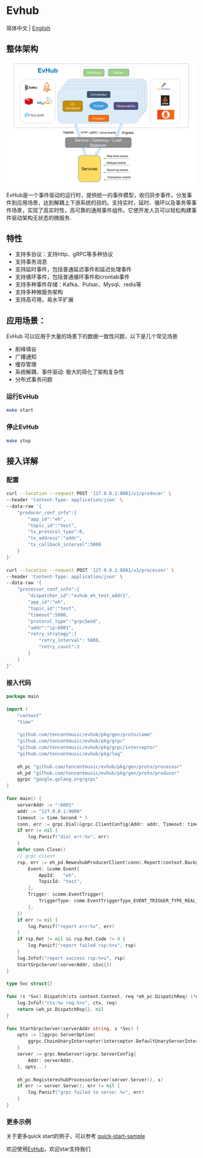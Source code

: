 # Evhub

简体中文 | [English](README.md)

## 整体架构
![img.png](./docs/img/evhub.png)

EvHub是一个事件驱动的运行时，提供统一的事件模型，收归异步事件，分发事件到应用场景，达到解耦上下游系统的目的。支持实时，延时、循环以及事务等事件场景，实现了高实时性，高可靠的通用事件组件。它使开发人员可以轻松构建事件驱动架构无状态的微服务.

## 特性
* 支持多协议：支持http、gRPC等多种协议
* 支持事务消息
* 支持延时事件，包括普通延迟事件和延迟处理事件
* 支持循环事件，包括普通循环事件和crontab事件
* 支持多种事件存储：Kafka、Pulsar、Mysql、redis等
* 支持多种微服务架构
* 支持高可用，易水平扩展


## 应用场景：
EvHub 可以应用于大量的场景下的数据一致性问题，以下是几个常见场景
* 削峰填谷
* 广播通知
* 缓存管理
* 系统解耦、事件驱动: 极大的简化了架构复杂性
* 分布式事务问题


### 运行EvHub

``` bash
make start
```

### 停止EvHub

``` bash
make stop
```

## 接入详解

### 配置
```bash
curl --location --request POST '127.0.0.1:8081/v1/producer' \
--header 'Content-Type: application/json' \
--data-raw '{
    "producer_conf_info":{
        "app_id":"eh",
        "topic_id":"test",
        "tx_protocol_type":0,
        "tx_address":"addr",
        "tx_callback_interval":5000
    }
}'

curl --location --request POST '127.0.0.1:8081/v1/processor' \
--header 'Content-Type: application/json' \
--data-raw '{
    "processor_conf_info":{
        "dispatcher_id":"evhub_eh_test_addr1",
        "app_id":"eh",
        "topic_id":"test",
        "timeout":5000,
        "protocol_type":"grpcSend",
        "addr":"ip:6001",
        "retry_strategy":{
            "retry_interval": 5000,
            "retry_count":3
        }
    }
}'

```

### 接入代码
``` GO
package main

import (
	"context"
	"time"

	"github.com/tencentmusic/evhub/pkg/gen/proto/comm"
	"github.com/tencentmusic/evhub/pkg/grpc"
	"github.com/tencentmusic/evhub/pkg/grpc/interceptor"
	"github.com/tencentmusic/evhub/pkg/log"

	eh_pc "github.com/tencentmusic/evhub/pkg/gen/proto/processor"
	eh_pd "github.com/tencentmusic/evhub/pkg/gen/proto/producer"
	ggrpc "google.golang.org/grpc"
)

func main() {
	serverAddr := ":6001"
	addr := "127.0.0.1:9000"
	timeout := time.Second * 5
	conn, err := grpc.Dial(&grpc.ClientConfig{Addr: addr, Timeout: timeout})
	if err != nil {
		log.Panicf("dial err:%v", err)
	}
	defer conn.Close()
	// grpc client
	rsp, err := eh_pd.NewevhubProducerClient(conn).Report(context.Background(), &eh_pd.ReportReq{
		Event: &comm.Event{
			AppId:   "eh",
			TopicId: "test",
		},
		Trigger: &comm.EventTrigger{
			TriggerType: comm.EventTriggerType_EVENT_TRIGGER_TYPE_REAL_TIME,
		},
	})
	if err != nil {
		log.Panicf("report err:%v", err)
	}
	if rsp.Ret != nil && rsp.Ret.Code != 0 {
		log.Panicf("report failed rsp:%+v", rsp)
	}
	log.Infof("report success rsp:%+v", rsp)
	StartGrpcServer(serverAddr, &Svc{})
}

type Svc struct{}

func (s *Svc) Dispatch(ctx context.Context, req *eh_pc.DispatchReq) (*eh_pc.DispatchRsp, error) {
	log.Infof("ctx:%v req:%+v", ctx, req)
	return &eh_pc.DispatchRsp{}, nil
}

func StartGrpcServer(serverAddr string, s *Svc) {
	opts := []ggrpc.ServerOption{
		ggrpc.ChainUnaryInterceptor(interceptor.DefaultUnaryServerInterceptors()...),
	}
	server := grpc.NewServer(&grpc.ServerConfig{
		Addr: serverAddr,
	}, opts...)

	eh_pc.RegisterevhubProcessorServer(server.Server(), s)
	if err := server.Serve(); err != nil {
		log.Panicf("grpc failed to serve: %v", err)
	}
}

```

### 更多示例
关于更多quick start的例子，可以参考 [quick-start-sample](https://github.com/tencentmusic/evhub/tree/main/example)


欢迎使用[EvHub](https://github.com/tencentmusic/evhub)，欢迎star支持我们
